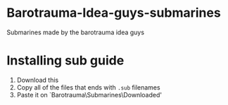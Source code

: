 # Barotrauma-Idea-guys-submarines
Submarines made by the barotrauma idea guys

# Installing sub guide
1.  Download this
2. Copy all of the files that ends with `.sub` filenames
3. Paste it on `Barotrauma\Submarines\Downloaded'
